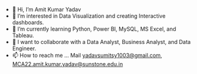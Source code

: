 - 👋 Hi, I’m Amit Kumar Yadav
- 👀 I’m interested in Data Visualization and creating Interactive dashboards.
- 🌱 I’m currently learning Python, Power BI, MySQL, MS Excel, and Tableau.
- 💞️ I want to collaborate with a Data Analyst, Business Analyst, and Data Engineer.
- 📫 How to reach me ... Mail yadavsumitsy1003@gmail.com, MCA22.amit.kumar.yadav@sunstone.edu.in

<!---
Amityadav-eth/Amityadav-eth is a ✨ special ✨ repository because its `README.md` (this file) appears on your GitHub profile.
You can click the Preview link to take a look at your changes.
--->
